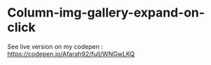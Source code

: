 # Column-img-gallery-expand-on-click

See live version on my codepen :  https://codepen.io/Afarah92/full/WNGwLKQ
